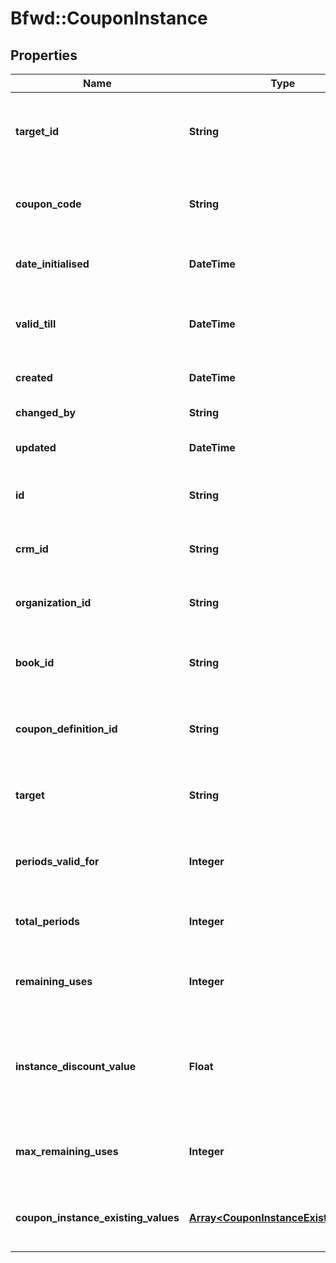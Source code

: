 # Bfwd::CouponInstance

## Properties
Name | Type | Description | Notes
------------ | ------------- | ------------- | -------------
**target_id** | **String** | { \&quot;description\&quot; : \&quot;Target ID of the coupon-instance. If the target is subscription, this is the subscription&#39;s ID. If the target is account, this is the account&#39;s ID.\&quot;, \&quot;verbs\&quot;:[\&quot;POST\&quot;,\&quot;PUT\&quot;,\&quot;GET\&quot;] } | [optional] 
**coupon_code** | **String** | { \&quot;description\&quot; : \&quot;Code for the coupon. This code can be used to apply coupon-instances to subscriptions or accounts.\&quot;, \&quot;verbs\&quot;:[\&quot;POST\&quot;,\&quot;PUT\&quot;,\&quot;GET\&quot;] } | [optional] 
**date_initialised** | **DateTime** | { \&quot;description\&quot; : \&quot;The UTC DateTime the coupon was initialised.\&quot;, \&quot;verbs\&quot;:[\&quot;POST\&quot;,\&quot;PUT\&quot;,\&quot;GET\&quot;] } | 
**valid_till** | **DateTime** | { \&quot;description\&quot; : \&quot;The UTC DateTime the coupon-instance is valid until.\&quot;, \&quot;verbs\&quot;:[\&quot;POST\&quot;,\&quot;PUT\&quot;,\&quot;GET\&quot;] } | [optional] 
**created** | **DateTime** | { \&quot;description\&quot; : \&quot;The UTC DateTime when the object was created.\&quot;, \&quot;verbs\&quot;:[] } | [optional] 
**changed_by** | **String** | { \&quot;description\&quot; : \&quot;ID of the user who last updated the entity.\&quot;, \&quot;verbs\&quot;:[] } | [optional] 
**updated** | **DateTime** | { \&quot;description\&quot; : \&quot;The UTC DateTime when the object was last updated.\&quot;, \&quot;verbs\&quot;:[] } | [optional] 
**id** | **String** | { \&quot;description\&quot; : \&quot;ID of the coupon-instance.\&quot;, \&quot;verbs\&quot;:[\&quot;POST\&quot;,\&quot;PUT\&quot;,\&quot;GET\&quot;] } | [optional] 
**crm_id** | **String** | { \&quot;description\&quot; : \&quot;CRM ID of the product-rate-plan.\&quot;, \&quot;verbs\&quot;:[\&quot;POST\&quot;,\&quot;PUT\&quot;,\&quot;GET\&quot;] } | 
**organization_id** | **String** | { \&quot;description\&quot; : \&quot;Organization associated with the\&quot;, \&quot;verbs\&quot;:[\&quot;POST\&quot;,\&quot;PUT\&quot;,\&quot;GET\&quot;] } | 
**book_id** | **String** | { \&quot;description\&quot; : \&quot;ID of the coupon-book associated with the coupon-instance.\&quot;, \&quot;verbs\&quot;:[\&quot;POST\&quot;,\&quot;PUT\&quot;,\&quot;GET\&quot;] } | 
**coupon_definition_id** | **String** | { \&quot;description\&quot; : \&quot;ID of the coupon-definition associated with the coupon-instance.\&quot;, \&quot;verbs\&quot;:[\&quot;POST\&quot;,\&quot;PUT\&quot;,\&quot;GET\&quot;] } | 
**target** | **String** | { \&quot;description\&quot; : \&quot;Ttype of the target for the coupon-instance. Used in combination with the targetID.\&quot;, \&quot;verbs\&quot;:[\&quot;POST\&quot;,\&quot;PUT\&quot;,\&quot;GET\&quot;] } | 
**periods_valid_for** | **Integer** | { \&quot;description\&quot; : \&quot;Number of subscription periods the coupon is valid for. Unused.\&quot;, \&quot;verbs\&quot;:[\&quot;POST\&quot;,\&quot;PUT\&quot;,\&quot;GET\&quot;] } | 
**total_periods** | **Integer** | { \&quot;description\&quot; : \&quot;Unused.\&quot;, \&quot;verbs\&quot;:[\&quot;POST\&quot;,\&quot;PUT\&quot;,\&quot;GET\&quot;] } | 
**remaining_uses** | **Integer** | { \&quot;description\&quot; : \&quot;The number of remaining uses the coupon-instance has left.\&quot;, \&quot;verbs\&quot;:[\&quot;POST\&quot;,\&quot;PUT\&quot;,\&quot;GET\&quot;] } | 
**instance_discount_value** | **Float** | { \&quot;description\&quot; : \&quot;(Optional) The value to be used for dynamic price calculation, if the coupon definition has an &#39;instance&#39; or &#39;instance_percent&#39; coupon modifier. If it is not set, the effect amount of the coupon modifier will be used.\&quot;, \&quot;verbs\&quot;:[\&quot;POST\&quot;,\&quot;PUT\&quot;,\&quot;GET\&quot;] } | [optional] 
**max_remaining_uses** | **Integer** | { \&quot;description\&quot; : \&quot;The number of remaining uses the coupon-instance had upon initialisation.\&quot;, \&quot;verbs\&quot;:[\&quot;POST\&quot;,\&quot;PUT\&quot;,\&quot;GET\&quot;] } | 
**coupon_instance_existing_values** | [**Array&lt;CouponInstanceExistingValue&gt;**](CouponInstanceExistingValue.md) | { \&quot;description\&quot; : \&quot;The collection of coupon-instance-existing-value objects associated with the coupon-instance.\&quot;, \&quot;verbs\&quot;:[\&quot;POST\&quot;,\&quot;PUT\&quot;,\&quot;GET\&quot;] } | 


